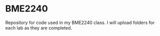 # BME2240
Repository for code used in my BME2240 class.
I will upload folders for each lab as they are completed.
